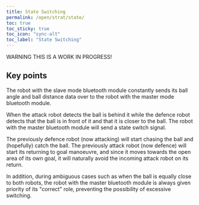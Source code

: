 ```yaml
---
title: State Switching
permalink: /open/strat/state/
toc: true
toc_sticky: true
toc_icon: "sync-alt"
toc_label: "State Switching"
---
```


WARNING THIS IS A WORK IN PROGRESS!

## Key points

The robot with the slave mode bluetooth module constantly sends its ball angle and ball distance data over to the robot with the master mode bluetooth module.

When the attack robot detects the ball is behind it while the defence robot detects that the ball is in front of it and that it is closer to the ball. The robot with the master bluetooth module will send a state switch signal.

The previously defence robot (now attacking) will start chasing the ball and (hopefully) catch the ball. The previously attack robot (now defence) will start its returning to goal manoeuvre, and since it moves towards the open area of its own goal, it will naturally avoid the incoming attack robot on its return.

In addition, during ambiguous cases such as when the ball is equally close to both robots, the robot with the master bluetooth module is always given priority of its "correct" role, preventing the possibility of excessive switching.